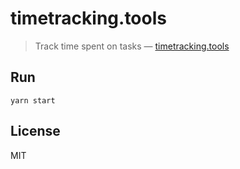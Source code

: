 # timetracking.tools

> Track time spent on tasks &mdash; [timetracking.tools](https://timetracking.tools)

## Run

```
yarn start
```

## License

MIT
